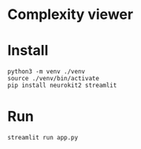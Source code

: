 Complexity viewer
===

# Install

```
python3 -m venv ./venv
source ./venv/bin/activate
pip install neurokit2 streamlit
```

# Run

```
streamlit run app.py
```
